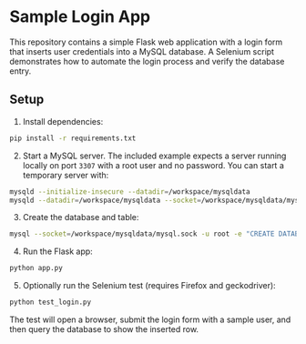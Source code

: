 # Sample Login App

This repository contains a simple Flask web application with a login form that inserts user credentials into a MySQL database. A Selenium script demonstrates how to automate the login process and verify the database entry.

## Setup

1. Install dependencies:

```bash
pip install -r requirements.txt
```

2. Start a MySQL server. The included example expects a server running locally on port `3307` with a root user and no password. You can start a temporary server with:

```bash
mysqld --initialize-insecure --datadir=/workspace/mysqldata
mysqld --datadir=/workspace/mysqldata --socket=/workspace/mysqldata/mysql.sock --port=3307 --skip-networking=0 &
```

3. Create the database and table:

```bash
mysql --socket=/workspace/mysqldata/mysql.sock -u root -e "CREATE DATABASE testapp; USE testapp; CREATE TABLE users (id INT AUTO_INCREMENT PRIMARY KEY, username VARCHAR(255), password VARCHAR(255));"
```

4. Run the Flask app:

```bash
python app.py
```

5. Optionally run the Selenium test (requires Firefox and geckodriver):

```bash
python test_login.py
```

The test will open a browser, submit the login form with a sample user, and then query the database to show the inserted row.
